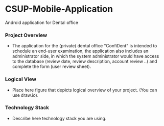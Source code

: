 # CSUP-Mobile-Application

Android application for Dental office

### Project Overview

* The application for the (private) dental office "ConfiDent" is intended to schedule an end-user examination, the application also includes an administrator side, in which the system administrator would have access to the database (review date, review description, account review ..) and complete the form (user review sheet).


### Logical View

* Place here figure that depicts logical overview of your project. (You can use draw.io).


### Technology Stack

* Describe here technology stack you are using.
